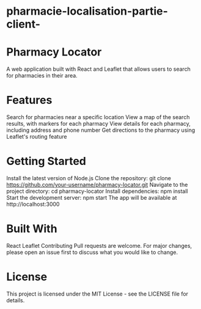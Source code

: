 # pharmacie-localisation-partie-client-
# Pharmacy Locator

A web application built with React and Leaflet that allows users to search for pharmacies in their area.

# Features
Search for pharmacies near a specific location
View a map of the search results, with markers for each pharmacy
View details for each pharmacy, including address and phone number
Get directions to the pharmacy using Leaflet's routing feature
# Getting Started
Install the latest version of Node.js
Clone the repository: git clone https://github.com/your-username/pharmacy-locator.git
Navigate to the project directory: cd pharmacy-locator
Install dependencies: npm install
Start the development server: npm start
The app will be available at http://localhost:3000
# Built With
React
Leaflet
Contributing
Pull requests are welcome. For major changes, please open an issue first to discuss what you would like to change.

# License
This project is licensed under the MIT License - see the LICENSE file for details.
